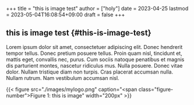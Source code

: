 +++
title = "this is image test"
author = ["holy"]
date = 2023-04-25
lastmod = 2023-05-04T16:08:54+09:00
draft = false
+++

## this is image test {#this-is-image-test}

Lorem ipsum dolor sit amet, consectetuer adipiscing elit.  Donec
hendrerit tempor tellus.  Donec pretium posuere tellus.  Proin quam
nisl, tincidunt et, mattis eget, convallis nec, purus.  Cum sociis
natoque penatibus et magnis dis parturient montes, nascetur ridiculus
mus.  Nulla posuere.  Donec vitae dolor.  Nullam tristique diam non
turpis.  Cras placerat accumsan nulla.  Nullam rutrum.  Nam vestibulum
accumsan nisl.

<a id="figure--this is image"></a>

{{< figure src="./images/mylogo.png" caption="<span class=\"figure-number\">Figure 1: </span>this is image" width="200px" >}}
